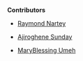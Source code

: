 **Contributors**

<!-- prettier-ignore-start -->
- [Raymond Nartey](https://github.com/ray-nart)

- [Ajiroghene Sunday](https://github.com/Ajioz)
- [MaryBlessing Umeh](https://github.com/marybngozi)
